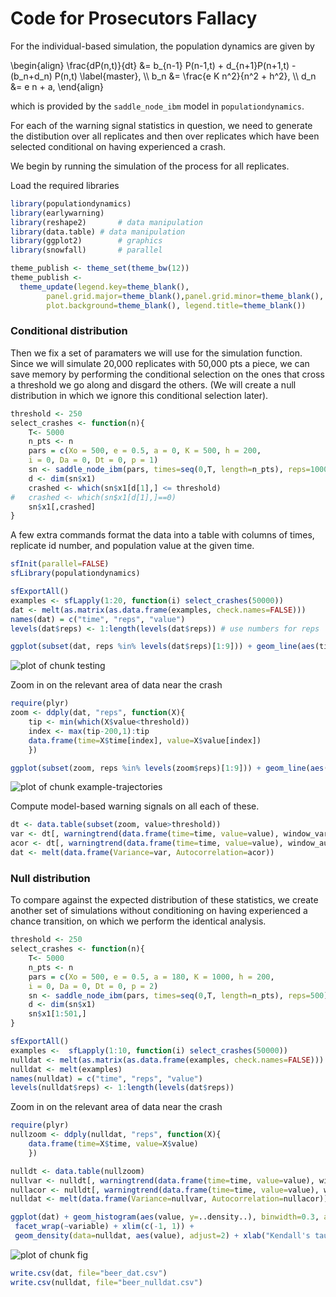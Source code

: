 

# Code for Prosecutors Fallacy 

For the individual-based simulation, the population dynamics are given by

<div>
\begin{align}
  \frac{dP(n,t)}{dt} &= b_{n-1} P(n-1,t) + d_{n+1}P(n+1,t) - (b_n+d_n) P(n,t)  \label{master}, \\
    b_n &= \frac{e K n^2}{n^2 + h^2}, \\
    d_n &= e n + a,
\end{align}
</div>

which is provided by the `saddle_node_ibm` model in `populationdynamics`. 

For each of the warning signal statistics in question, 
we need to generate the distibution over all replicates
and then over replicates which have been selected conditional 
on having experienced a crash.  

We begin by running the simulation of the process for all replicates.  

Load the required libraries
 

```r
library(populationdynamics)
library(earlywarning)
library(reshape2)		# data manipulation
library(data.table)	# data manipulation
library(ggplot2)		# graphics
library(snowfall)		# parallel
```



```r
theme_publish <- theme_set(theme_bw(12))
theme_publish <- 
  theme_update(legend.key=theme_blank(),
        panel.grid.major=theme_blank(),panel.grid.minor=theme_blank(),
        plot.background=theme_blank(), legend.title=theme_blank())
```



### Conditional distribution

Then we fix a set of paramaters we will use for the simulation function.  Since we will simulate 20,000 replicates with 50,000 pts a piece, we can save memory by performing the conditional selection on the ones that cross a threshold we go along and disgard the others.  (We will create a null distribution in which we ignore this conditional selection later).  



```r
threshold <- 250
select_crashes <- function(n){
	T<- 5000
	n_pts <- n
	pars = c(Xo = 500, e = 0.5, a = 0, K = 500, h = 200,
    i = 0, Da = 0, Dt = 0, p = 1)
	sn <- saddle_node_ibm(pars, times=seq(0,T, length=n_pts), reps=1000)
	d <- dim(sn$x1)
	crashed <- which(sn$x1[d[1],] <= threshold)
#	crashed <- which(sn$x1[d[1],]==0)
	sn$x1[,crashed] 
}
```




 A few extra commands format the data into a table
with columns of times, replicate id number, and population value at the
given time.



```r
sfInit(parallel=FALSE)
sfLibrary(populationdynamics)
```




```r
sfExportAll()
examples <- sfLapply(1:20, function(i) select_crashes(50000))
dat <- melt(as.matrix(as.data.frame(examples, check.names=FALSE)))
names(dat) = c("time", "reps", "value")
levels(dat$reps) <- 1:length(levels(dat$reps)) # use numbers for reps
```




```r
ggplot(subset(dat, reps %in% levels(dat$reps)[1:9])) + geom_line(aes(time, value)) + facet_wrap(~reps, scales="free")
```

![plot of chunk testing](figure/testing.png) 



Zoom in on the relevant area of data near the crash


```r
require(plyr)
zoom <- ddply(dat, "reps", function(X){
    tip <- min(which(X$value<threshold))
    index <- max(tip-200,1):tip
    data.frame(time=X$time[index], value=X$value[index])
    })
```




```r
ggplot(subset(zoom, reps %in% levels(zoom$reps)[1:9])) + geom_line(aes(time, value)) + facet_wrap(~reps, scales="free")
```

![plot of chunk example-trajectories](figure/example-trajectories.png) 



Compute model-based warning signals on all each of these.  


```r
dt <- data.table(subset(zoom, value>threshold))
var <- dt[, warningtrend(data.frame(time=time, value=value), window_var), by=reps]$V1
acor <- dt[, warningtrend(data.frame(time=time, value=value), window_autocorr), by=reps]$V1
dat <- melt(data.frame(Variance=var, Autocorrelation=acor))
```


### Null distribution 

To compare against the expected distribution of these statistics, we create another set of simulations without conditioning on having experienced a chance transition, on which we perform the identical analysis.  


```r
threshold <- 250
select_crashes <- function(n){
	T<- 5000
	n_pts <- n
	pars = c(Xo = 500, e = 0.5, a = 180, K = 1000, h = 200,
    i = 0, Da = 0, Dt = 0, p = 2)
	sn <- saddle_node_ibm(pars, times=seq(0,T, length=n_pts), reps=500)
	d <- dim(sn$x1)
	sn$x1[1:501,]
}
```




```r
sfExportAll()
examples <-  sfLapply(1:10, function(i) select_crashes(50000))
nulldat <- melt(as.matrix(as.data.frame(examples, check.names=FALSE)))
nulldat <- melt(examples)
names(nulldat) = c("time", "reps", "value")
levels(nulldat$reps) <- 1:length(levels(dat$reps)) 
```


Zoom in on the relevant area of data near the crash


```r
require(plyr)
nullzoom <- ddply(nulldat, "reps", function(X){
    data.frame(time=X$time, value=X$value)
    })
```



```r
nulldt <- data.table(nullzoom)
nullvar <- nulldt[, warningtrend(data.frame(time=time, value=value), window_var), by=reps]$V1
nullacor <- nulldt[, warningtrend(data.frame(time=time, value=value), window_autocorr), by=reps]$V1
nulldat <- melt(data.frame(Variance=nullvar, Autocorrelation=nullacor))
```



```r
ggplot(dat) + geom_histogram(aes(value, y=..density..), binwidth=0.3, alpha=.5) +
 facet_wrap(~variable) + xlim(c(-1, 1)) + 
 geom_density(data=nulldat, aes(value), adjust=2) + xlab("Kendall's tau") + theme_bw()
```

![plot of chunk fig](figure/fig.png) 








```r
write.csv(dat, file="beer_dat.csv")
write.csv(nulldat, file="beer_nulldat.csv")
```

